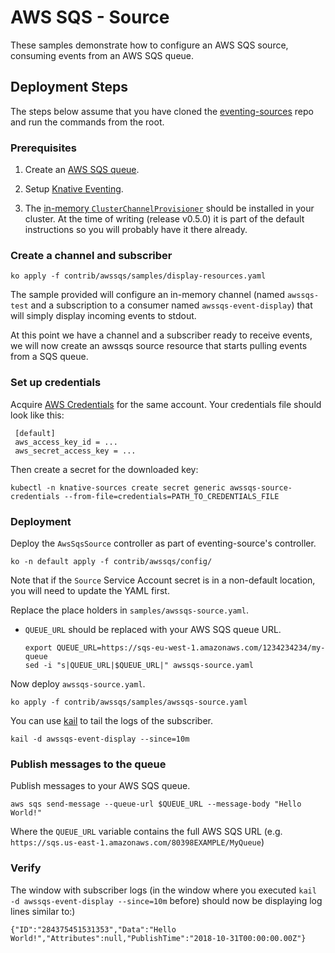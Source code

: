 # AWS SQS - Source

These samples demonstrate how to configure an AWS SQS source, consuming
events from an AWS SQS queue.

## Deployment Steps

The steps below assume that you have cloned the
[eventing-sources](https://github.com/knative/eventing-sources) repo and
run the commands from the root.

### Prerequisites

1.  Create an [AWS SQS queue](https://aws.amazon.com/sqs/).

1.  Setup
    [Knative Eventing](https://github.com/knative/docs/tree/master/eventing).

1.  The [in-memory `ClusterChannelProvisioner`](https://github.com/knative/eventing/tree/master/config/provisioners/in-memory-channel)
    should be installed in your cluster. At the time of writing (release
    v0.5.0) it is part of the default instructions so you will probably
    have it there already.

### Create a channel and subscriber

```shell
ko apply -f contrib/awssqs/samples/display-resources.yaml
```

The sample provided will configure an in-memory channel (named
`awssqs-test` and a subscription to a consumer named `awssqs-event-display`)
that will simply display incoming events to stdout.

At this point we have a channel and a subscriber ready to receive
events, we will now create an awssqs source resource that starts
pulling events from a SQS queue.

### Set up credentials

Acquire [AWS Credentials](https://docs.aws.amazon.com/general/latest/gr/aws-security-credentials.html)
for the same account. Your credentials file should look like this:

     [default]
     aws_access_key_id = ...
     aws_secret_access_key = ...

Then create a secret for the downloaded key:

 ```shell
 kubectl -n knative-sources create secret generic awssqs-source-credentials --from-file=credentials=PATH_TO_CREDENTIALS_FILE
 ```

### Deployment

Deploy the `AwsSqsSource` controller as part of eventing-source's controller.

   ```shell
   ko -n default apply -f contrib/awssqs/config/
   ```

Note that if the `Source` Service Account secret is in a non-default
location, you will need to update the YAML first.

Replace the place holders in `samples/awssqs-source.yaml`.

- `QUEUE_URL` should be replaced with your AWS SQS queue URL.

  ```shell
  export QUEUE_URL=https://sqs-eu-west-1.amazonaws.com/1234234234/my-queue
  sed -i "s|QUEUE_URL|$QUEUE_URL|" awssqs-source.yaml
  ```

Now deploy `awssqs-source.yaml`.

```shell
ko apply -f contrib/awssqs/samples/awssqs-source.yaml
```

You can use [kail](https://github.com/boz/kail/) to tail the logs of the
subscriber.

```shell
kail -d awssqs-event-display --since=10m
```

### Publish messages to the queue

Publish messages to your AWS SQS queue.

```shell
aws sqs send-message --queue-url $QUEUE_URL --message-body "Hello World!"
```

Where the `QUEUE_URL` variable contains the full AWS SQS URL (e.g.
`https://sqs.us-east-1.amazonaws.com/80398EXAMPLE/MyQueue`)

### Verify

The window with subscriber logs (in the window where you executed `kail
-d awssqs-event-display --since=10m` before) should now be displaying log lines
similar to:)

```
{"ID":"284375451531353","Data":"Hello World!","Attributes":null,"PublishTime":"2018-10-31T00:00:00.00Z"}

```
